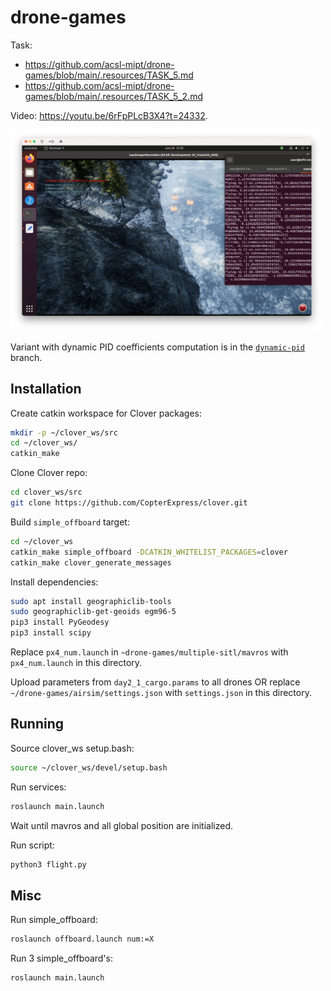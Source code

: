 # drone-games

Task:

* https://github.com/acsl-mipt/drone-games/blob/main/.resources/TASK_5.md
* https://github.com/acsl-mipt/drone-games/blob/main/.resources/TASK_5_2.md

Video: https://youtu.be/6rFpPLcB3X4?t=24332.

<img src="screenshot.png" width=500>

Variant with dynamic PID coefficients computation is in the [`dynamic-pid`](https://github.com/okalachev/drone-games/tree/dynamic-pid) branch.

## Installation

Create catkin workspace for Clover packages:

```bash
mkdir -p ~/clover_ws/src
cd ~/clover_ws/
catkin_make
```

Clone Clover repo:

```bash
cd clover_ws/src
git clone https://github.com/CopterExpress/clover.git
```

Build `simple_offboard` target:

```bash
cd ~/clover_ws
catkin_make simple_offboard -DCATKIN_WHITELIST_PACKAGES=clover
catkin_make clover_generate_messages
```

Install dependencies:

```bash
sudo apt install geographiclib-tools
sudo geographiclib-get-geoids egm96-5
pip3 install PyGeodesy
pip3 install scipy
```

Replace `px4_num.launch` in `~drone-games/multiple-sitl/mavros` with `px4_num.launch` in this directory.

Upload parameters from `day2_1_cargo.params` to all drones OR replace `~/drone-games/airsim/settings.json` with `settings.json` in this directory.

## Running

Source clover_ws setup.bash:

```bash
source ~/clover_ws/devel/setup.bash
```

Run services:

```bash
roslaunch main.launch
```

Wait until mavros and all global position are initialized.

Run script:

```bash
python3 flight.py
```

## Misc

Run simple_offboard:

```bash
roslaunch offboard.launch num:=X
```

Run 3 simple_offboard's:

```bash
roslaunch main.launch
```
